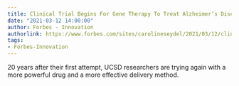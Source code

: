 ```yaml
---
title: Clinical Trial Begins For Gene Therapy To Treat Alzheimer’s Disease
date: "2021-03-12 14:00:00"
author: Forbes - Innovation
authorlink: https://www.forbes.com/sites/carolineseydel/2021/03/12/clinical-trial-begins-for-gene-therapy-to-treat-alzheimers-disease/
tags:
- Forbes-Innovation
---
```

20 years after their first attempt, UCSD researchers are trying again with a more powerful drug and a more effective delivery method.